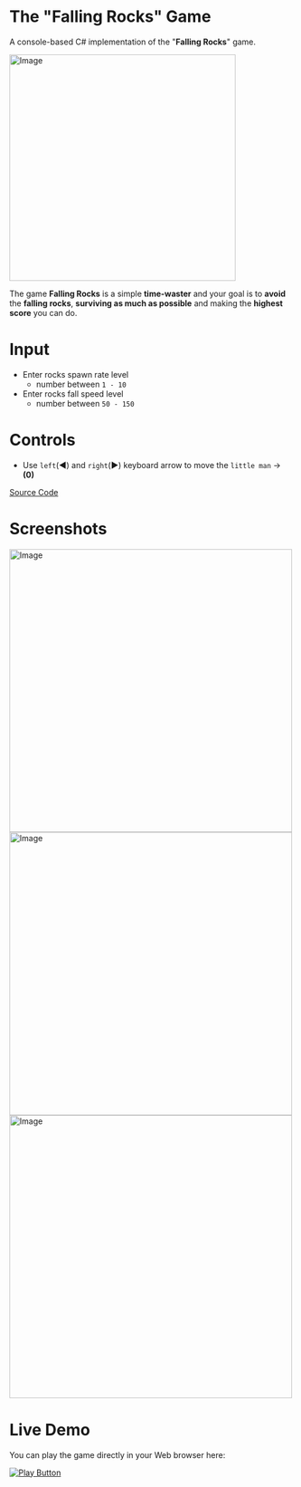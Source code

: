 # The "Falling Rocks" Game
A console-based C# implementation of the "**Falling Rocks**" game.

<img alt="Image" width="400px" src="https://user-images.githubusercontent.com/85368212/191031152-c0708a91-5681-4e7e-9d0f-53b5ae562537.png" />

The game **Falling Rocks** is a simple **time-waster** and your goal is to **avoid** the **falling rocks**, **surviving as much as possible** and making the **highest score** you can do.

# Input
- Enter rocks spawn rate level
  - number between `1 - 10`
- Enter rocks fall speed level
  - number between `50 - 150`
  
# Controls
- Use `left`(**◄**) and `right`(**►**) keyboard arrow to move the `little man` -> **(0)** 

[Source Code](FallingRocks.cs)

# Screenshots

<img alt="Image" width="500px" src="https://user-images.githubusercontent.com/85368212/191103172-c277a8d5-5601-46f2-bdf0-d0290541ae0c.png" />
<img alt="Image" width="500px" src="https://user-images.githubusercontent.com/85368212/191103599-0399e211-934c-484b-926a-a9bc57cdc007.png" />
<img alt="Image" width="500px" src="https://user-images.githubusercontent.com/85368212/191103922-bd906da3-cc14-42e8-8e32-feec15c649f4.png" />

# Live Demo
You can play the game directly in your Web browser here:

[<img alt="Play Button" src="https://user-images.githubusercontent.com/85368212/191105267-61453242-cf07-4a77-8a87-d0d7d795ea0e.png" />](https://replit.com/@PetarPaunov/Falling-Rocks#FallingRocks.cs)
